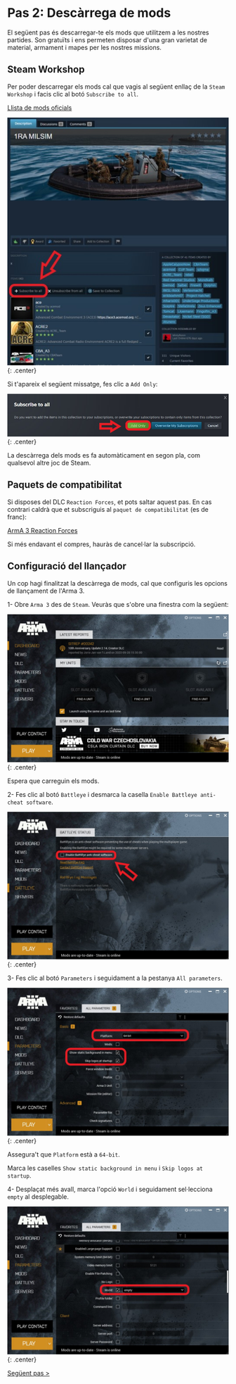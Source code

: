 # Pas 2: Descàrrega de mods

El següent pas és descarregar-te els mods que utilitzem a les nostres partides. Son gratuïts i ens permeten disposar d'una gran varietat de material, armament i mapes per les nostres missions.

## Steam Workshop

Per poder descarregar els mods cal que vagis al següent enllaç de la `Steam Workshop` i facis clic al botó `Subscribe to all`.

[Llista de mods oficials](https://steamcommunity.com/sharedfiles/filedetails/?id=3166393484)

![image](_imatges/llistamods.jpg){: .center}

Si t'apareix el següent missatge, fes clic a `Add Only`:

![image](_imatges/llistamods2.jpg){: .center}

La descàrrega dels mods es fa automàticament en segon pla, com qualsevol altre joc de Steam.

## Paquets de compatibilitat

Si disposes del DLC `Reaction Forces`, et pots saltar aquest pas. En cas contrari caldrà que et subscriguis al `paquet de compatibilitat` (es de franc):

[ArmA 3 Reaction Forces](https://steamcommunity.com/sharedfiles/filedetails/?id=3150497912)

Si més endavant el compres, hauràs de cancel·lar la subscripció.

## Configuració del llançador

Un cop hagi finalitzat la descàrrega de mods, cal que configuris les opcions de llançament de l'Arma 3.

1- Obre `Arma 3` des de `Steam`. Veuràs que s'obre una finestra com la següent:

![image](_imatges/configuracio.jpg){: .center}

Espera que carreguin els mods.

2- Fes clic al botó `Battleye` i desmarca la casella `Enable Battleye anti-cheat software`.

![image](_imatges/battleye.jpg){: .center}

3- Fes clic al botó `Parameters` i seguidament a la pestanya `All parameters`.

![image](_imatges/parametres1.jpg){: .center}

Assegura't que `Platform` està a `64-bit`.

Marca les caselles `Show static background in menu` i `Skip logos at startup`.

4- Desplaçat més avall, marca l'opció `World` i seguidament sel·lecciona `empty` al desplegable.

![image](_imatges/parametres2.jpg){: .center}

[Següent pas >](http://arma.cavallersdelcel.cat/gn/pas3)
